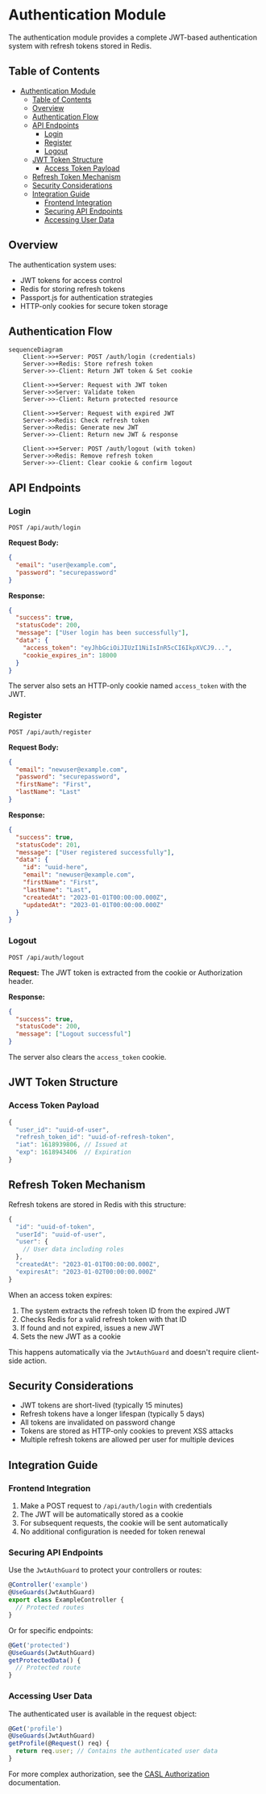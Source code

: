 # Authentication Module

The authentication module provides a complete JWT-based authentication system with refresh tokens stored in Redis.

## Table of Contents

- [Authentication Module](#authentication-module)
  - [Table of Contents](#table-of-contents)
  - [Overview](#overview)
  - [Authentication Flow](#authentication-flow)
  - [API Endpoints](#api-endpoints)
    - [Login](#login)
    - [Register](#register)
    - [Logout](#logout)
  - [JWT Token Structure](#jwt-token-structure)
    - [Access Token Payload](#access-token-payload)
  - [Refresh Token Mechanism](#refresh-token-mechanism)
  - [Security Considerations](#security-considerations)
  - [Integration Guide](#integration-guide)
    - [Frontend Integration](#frontend-integration)
    - [Securing API Endpoints](#securing-api-endpoints)
    - [Accessing User Data](#accessing-user-data)

## Overview

The authentication system uses:

- JWT tokens for access control
- Redis for storing refresh tokens
- Passport.js for authentication strategies
- HTTP-only cookies for secure token storage

## Authentication Flow

```mermaid
sequenceDiagram
    Client->>+Server: POST /auth/login (credentials)
    Server->>+Redis: Store refresh token
    Server->>-Client: Return JWT token & Set cookie

    Client->>+Server: Request with JWT token
    Server->>Server: Validate token
    Server->>-Client: Return protected resource

    Client->>+Server: Request with expired JWT
    Server->>Redis: Check refresh token
    Server->>Redis: Generate new JWT
    Server->>-Client: Return new JWT & response

    Client->>+Server: POST /auth/logout (with token)
    Server->>Redis: Remove refresh token
    Server->>-Client: Clear cookie & confirm logout
```

## API Endpoints

### Login

```
POST /api/auth/login
```

**Request Body:**

```json
{
  "email": "user@example.com",
  "password": "securepassword"
}
```

**Response:**

```json
{
  "success": true,
  "statusCode": 200,
  "message": ["User login has been successfully"],
  "data": {
    "access_token": "eyJhbGciOiJIUzI1NiIsInR5cCI6IkpXVCJ9...",
    "cookie_expires_in": 18000
  }
}
```

The server also sets an HTTP-only cookie named `access_token` with the JWT.

### Register

```
POST /api/auth/register
```

**Request Body:**

```json
{
  "email": "newuser@example.com",
  "password": "securepassword",
  "firstName": "First",
  "lastName": "Last"
}
```

**Response:**

```json
{
  "success": true,
  "statusCode": 201,
  "message": ["User registered successfully"],
  "data": {
    "id": "uuid-here",
    "email": "newuser@example.com",
    "firstName": "First",
    "lastName": "Last",
    "createdAt": "2023-01-01T00:00:00.000Z",
    "updatedAt": "2023-01-01T00:00:00.000Z"
  }
}
```

### Logout

```
POST /api/auth/logout
```

**Request:**
The JWT token is extracted from the cookie or Authorization header.

**Response:**

```json
{
  "success": true,
  "statusCode": 200,
  "message": ["Logout successful"]
}
```

The server also clears the `access_token` cookie.

## JWT Token Structure

### Access Token Payload

```typescript
{
  "user_id": "uuid-of-user",
  "refresh_token_id": "uuid-of-refresh-token",
  "iat": 1618939806, // Issued at
  "exp": 1618943406  // Expiration
}
```

## Refresh Token Mechanism

Refresh tokens are stored in Redis with this structure:

```typescript
{
  "id": "uuid-of-token",
  "userId": "uuid-of-user",
  "user": {
    // User data including roles
  },
  "createdAt": "2023-01-01T00:00:00.000Z",
  "expiresAt": "2023-01-02T00:00:00.000Z"
}
```

When an access token expires:

1. The system extracts the refresh token ID from the expired JWT
2. Checks Redis for a valid refresh token with that ID
3. If found and not expired, issues a new JWT
4. Sets the new JWT as a cookie

This happens automatically via the `JwtAuthGuard` and doesn't require client-side action.

## Security Considerations

- JWT tokens are short-lived (typically 15 minutes)
- Refresh tokens have a longer lifespan (typically 5 days)
- All tokens are invalidated on password change
- Tokens are stored as HTTP-only cookies to prevent XSS attacks
- Multiple refresh tokens are allowed per user for multiple devices

## Integration Guide

### Frontend Integration

1. Make a POST request to `/api/auth/login` with credentials
2. The JWT will be automatically stored as a cookie
3. For subsequent requests, the cookie will be sent automatically
4. No additional configuration is needed for token renewal

### Securing API Endpoints

Use the `JwtAuthGuard` to protect your controllers or routes:

```typescript
@Controller('example')
@UseGuards(JwtAuthGuard)
export class ExampleController {
  // Protected routes
}
```

Or for specific endpoints:

```typescript
@Get('protected')
@UseGuards(JwtAuthGuard)
getProtectedData() {
  // Protected route
}
```

### Accessing User Data

The authenticated user is available in the request object:

```typescript
@Get('profile')
@UseGuards(JwtAuthGuard)
getProfile(@Request() req) {
  return req.user; // Contains the authenticated user data
}
```

For more complex authorization, see the [CASL Authorization](./CASL.md) documentation.
